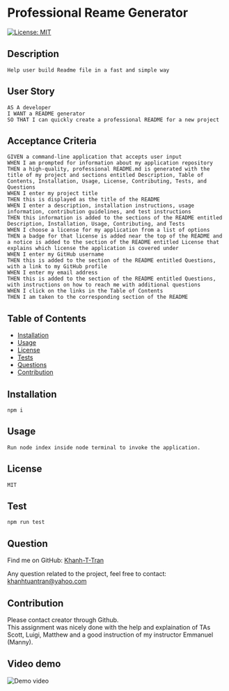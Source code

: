 
# Professional Reame Generator
  [![License: MIT](https://img.shields.io/badge/License-MIT-yellow.svg)](https://opensource.org/licenses/MIT)
  
## Description
    Help user build Readme file in a fast and simple way

## User Story
    AS A developer
    I WANT a README generator
    SO THAT I can quickly create a professional README for a new project

## Acceptance Criteria
    GIVEN a command-line application that accepts user input
    WHEN I am prompted for information about my application repository
    THEN a high-quality, professional README.md is generated with the title of my project and sections entitled Description, Table of Contents, Installation, Usage, License, Contributing, Tests, and Questions
    WHEN I enter my project title
    THEN this is displayed as the title of the README
    WHEN I enter a description, installation instructions, usage information, contribution guidelines, and test instructions
    THEN this information is added to the sections of the README entitled Description, Installation, Usage, Contributing, and Tests
    WHEN I choose a license for my application from a list of options
    THEN a badge for that license is added near the top of the README and a notice is added to the section of the README entitled License that explains which license the application is covered under
    WHEN I enter my GitHub username
    THEN this is added to the section of the README entitled Questions, with a link to my GitHub profile
    WHEN I enter my email address
    THEN this is added to the section of the README entitled Questions, with instructions on how to reach me with additional questions
    WHEN I click on the links in the Table of Contents
    THEN I am taken to the corresponding section of the README

## Table of Contents
  * [Installation](#installation)
  * [Usage](#usage)
  * [License](#license)
  * [Tests](#tests)
  * [Questions](#questions)
  * [Contribution](#contribution)
 
## Installation
    npm i
    
## Usage
    Run node index inside node terminal to invoke the application.
    
## License    
    MIT

## Test
    npm run test

## Question


Find me on GitHub: [Khanh-T-Tran](https://github.com/Khanh-T-Tran)<br />


Any question related to the project, feel free to contact:
  khanhtuantran@yahoo.com

## Contribution
  Please contact creator through Github.<br>
  This assignment was nicely done with the help and explaination of TAs Scott, Luigi, Matthew and a good instruction of my instructor Emmanuel (Manny).

## Video demo
![Demo video](https://github.com/Khanh-T-Tran/readme_generator/blob/3d744a1065a70230016e6d23ba4e2f0d22e693d6/demo/Demo_video.gif)

